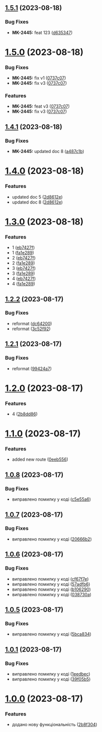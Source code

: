 ## [1.5.1](https://github.com/ecxluer/main_1/compare/v1.5.0...v1.5.1) (2023-08-18)


### Bug Fixes

* **MK-2445:** feat 123 ([d635347](https://github.com/ecxluer/main_1/commit/d635347b4995cb208f758adb6622417cceb654e2))

# [1.5.0](https://github.com/ecxluer/main_1/compare/v1.4.1...v1.5.0) (2023-08-18)


### Bug Fixes

* **MK-2445:** fix v1 ([0737c07](https://github.com/ecxluer/main_1/commit/0737c07296c5bae9e3e7e5db74fd20e699144fbf))
* **MK-2445:** fix v3 ([0737c07](https://github.com/ecxluer/main_1/commit/0737c07296c5bae9e3e7e5db74fd20e699144fbf))


### Features

* **MK-2445:** feat v3 ([0737c07](https://github.com/ecxluer/main_1/commit/0737c07296c5bae9e3e7e5db74fd20e699144fbf))
* **MK-2445:** fix v3 ([0737c07](https://github.com/ecxluer/main_1/commit/0737c07296c5bae9e3e7e5db74fd20e699144fbf))

## [1.4.1](https://github.com/ecxluer/main_1/compare/v1.4.0...v1.4.1) (2023-08-18)


### Bug Fixes

* **MK-2445:** updated doc 8 ([a487c1b](https://github.com/ecxluer/main_1/commit/a487c1b2fd640e3a34f57223312a4bd9876a889e))

# [1.4.0](https://github.com/ecxluer/main_1/compare/v1.3.0...v1.4.0) (2023-08-18)


### Features

* updated doc 5 ([2d8612e](https://github.com/ecxluer/main_1/commit/2d8612eca4b6bffa1b332d948c8ee6191387fc37))
* updated doc 8 ([2d8612e](https://github.com/ecxluer/main_1/commit/2d8612eca4b6bffa1b332d948c8ee6191387fc37))

# [1.3.0](https://github.com/ecxluer/main_1/compare/v1.2.2...v1.3.0) (2023-08-18)


### Features

* 1 ([eb7427f](https://github.com/ecxluer/main_1/commit/eb7427f5112e2c9ff0a37c19a3dd2e1fff3dec5b))
* 1 ([fa1e289](https://github.com/ecxluer/main_1/commit/fa1e2890c6c504113779fd861a52e1442222af64))
* 2 ([eb7427f](https://github.com/ecxluer/main_1/commit/eb7427f5112e2c9ff0a37c19a3dd2e1fff3dec5b))
* 2 ([fa1e289](https://github.com/ecxluer/main_1/commit/fa1e2890c6c504113779fd861a52e1442222af64))
* 3 ([eb7427f](https://github.com/ecxluer/main_1/commit/eb7427f5112e2c9ff0a37c19a3dd2e1fff3dec5b))
* 3 ([fa1e289](https://github.com/ecxluer/main_1/commit/fa1e2890c6c504113779fd861a52e1442222af64))
* 4 ([eb7427f](https://github.com/ecxluer/main_1/commit/eb7427f5112e2c9ff0a37c19a3dd2e1fff3dec5b))
* 4 ([fa1e289](https://github.com/ecxluer/main_1/commit/fa1e2890c6c504113779fd861a52e1442222af64))

## [1.2.2](https://github.com/ecxluer/main_1/compare/v1.2.1...v1.2.2) (2023-08-17)


### Bug Fixes

* reformat ([dc64200](https://github.com/ecxluer/main_1/commit/dc6420028d08b46e77b71eba8b3b33b530443794))
* reformat ([3c52f92](https://github.com/ecxluer/main_1/commit/3c52f92fd0bac238d517759f7848d9e5409ebd59))

## [1.2.1](https://github.com/ecxluer/main_1/compare/v1.2.0...v1.2.1) (2023-08-17)


### Bug Fixes

* reformat ([99424a7](https://github.com/ecxluer/main_1/commit/99424a7903e7988bffe0490176befd19925ba003))

# [1.2.0](https://github.com/ecxluer/main_1/compare/v1.1.0...v1.2.0) (2023-08-17)


### Features

* 4 ([2b8dd86](https://github.com/ecxluer/main_1/commit/2b8dd86a709ab32beae43ffe279456919529f795))

# [1.1.0](https://github.com/ecxluer/main_1/compare/v1.0.8...v1.1.0) (2023-08-17)


### Features

* added new route ([0eeb556](https://github.com/ecxluer/main_1/commit/0eeb5568cfa70a706c04dc3be13398028987b89e))

## [1.0.8](https://github.com/ecxluer/main_1/compare/v1.0.7...v1.0.8) (2023-08-17)


### Bug Fixes

* виправлено помилку у коді ([c5e55a6](https://github.com/ecxluer/main_1/commit/c5e55a6cc76d5394a0d26951e07b9a25f2270d95))

## [1.0.7](https://github.com/ecxluer/main_1/compare/v1.0.6...v1.0.7) (2023-08-17)


### Bug Fixes

* виправлено помилку у коді ([20666b2](https://github.com/ecxluer/main_1/commit/20666b28d91e1a59b4f47d526753f565a110eff7))

## [1.0.6](https://github.com/ecxluer/main_1/compare/v1.0.5...v1.0.6) (2023-08-17)


### Bug Fixes

* виправлено помилку у коді ([cf67f7e](https://github.com/ecxluer/main_1/commit/cf67f7ed85b073749f42ea31910d4a23afcbb273))
* виправлено помилку у коді ([57adfb6](https://github.com/ecxluer/main_1/commit/57adfb6a584458c0e59fc78051fb2a4cc5d251d8))
* виправлено помилку у коді ([b106290](https://github.com/ecxluer/main_1/commit/b1062907af84095fa040270f0f5b8e72981a75b6))
* виправлено помилку у коді ([038730a](https://github.com/ecxluer/main_1/commit/038730a74e1f737e2f2792398cfd117e6760aae5))

## [1.0.5](https://github.com/ecxluer/main_1/compare/v1.0.4...v1.0.5) (2023-08-17)


### Bug Fixes

* виправлено помилку у коді ([5bca834](https://github.com/ecxluer/main_1/commit/5bca834231ef5a7f8d2a42341dd61ffab61ad57b))

## [1.0.1](https://github.com/ecxluer/main_1/compare/v1.0.0...v1.0.1) (2023-08-17)


### Bug Fixes

* виправлено помилку у коді ([1eedbec](https://github.com/ecxluer/main_1/commit/1eedbec35d49170022fcdb7ae8fcea1c93de4d36))
* виправлено помилку у коді ([39f05b5](https://github.com/ecxluer/main_1/commit/39f05b5f196b069ad7cf4f10fa2a25d7655b6a5a))

# [1.0.0](https://github.com/ecxluer/main_1/compare/2b8f304c176cd9363efc11035879d475085e0052...v1.0.0) (2023-08-17)


### Features

* додано нову функціональність ([2b8f304](https://github.com/ecxluer/main_1/commit/2b8f304c176cd9363efc11035879d475085e0052))
